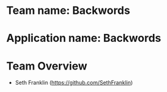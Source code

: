 # Team name: Backwords

# Application name: Backwords

# Team Overview

- Seth Franklin (https://github.com/SethFranklin)

